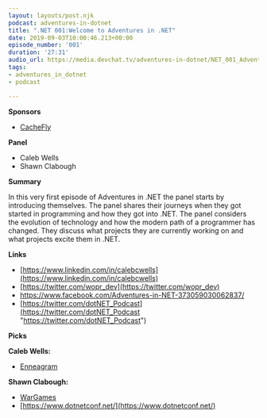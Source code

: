 ```yaml
---
layout: layouts/post.njk
podcast: adventures-in-dotnet
title: ".NET 001:Welcome to Adventures in .NET"
date: 2019-09-03T10:00:46.213+00:00
episode_number: '001'
duration: '27:31'
audio_url: https://media.devchat.tv/adventures-in-dotnet/NET_001_Adventures_in_NET.mp3
tags:
- adventures_in_dotnet
- podcast

---
```

**Sponsors**

* [CacheFly](https://www.cachefly.com/)

**Panel**

* Caleb Wells
* Shawn Clabough

**Summary**

In this very first episode of Adventures in .NET the panel starts by introducing themselves. The panel shares their journeys when they got started in programming and how they got into .NET. The panel considers the evolution of technology and how the modern path of a programmer has changed. They discuss what projects they are currently working on and what projects excite them in .NET.

**Links**

* [https://www.linkedin.com/in/calebcwells](https://www.linkedin.com/in/calebcwells)
* [https://twitter.com/wopr_dev](https://twitter.com/wopr_dev)
* [https://www.facebook.com/Adventures-in-NET-373059030062837/       ](https://www.facebook.com/Adventures-in-NET-373059030062837/)
* [https://twitter.com/dotNET_Podcast](https://twitter.com/dotNET_Podcast "https://twitter.com/dotNET_Podcast")

**Picks**

**Caleb Wells:**

* [Enneagram](https://www.enneagraminstitute.com/type-descriptions)

**Shawn Clabough:**

* [WarGames](https://www.imdb.com/title/tt0086567/)
* [https://www.dotnetconf.net/](https://www.dotnetconf.net/)